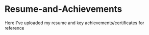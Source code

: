 # Resume-and-Achievements

Here I've uploaded my resume and key achievements/certificates for reference
